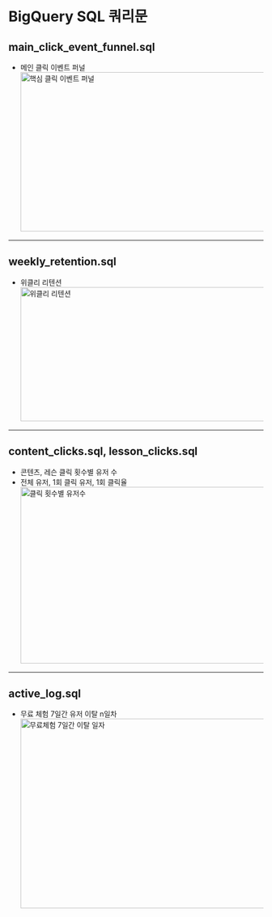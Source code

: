 # BigQuery SQL 쿼리문

## main_click_event_funnel.sql
- 메인 클릭 이벤트 퍼널
  <img width="1035" height="315" alt="핵심 클릭 이벤트 퍼널" src="https://github.com/user-attachments/assets/a990ceb0-cde4-436f-8670-94cb2338f32f" />
  
---

## weekly_retention.sql
- 위클리 리텐션
  <img width="892" height="265" alt="위클리 리텐션" src="https://github.com/user-attachments/assets/3f3c11fd-7452-4640-9165-f6a16b46f602" />

---

## content_clicks.sql, lesson_clicks.sql
- 콘텐츠, 레슨 클릭 횟수별 유저 수
- 전체 유저, 1회 클릭 유저, 1회 클릭율
  <img width="754" height="349" alt="클릭 횟수별 유저수" src="https://github.com/user-attachments/assets/87a56b99-3f2e-4b2e-ae71-ffff3f980247" />

---

## active_log.sql
- 무료 체험 7일간 유저 이탈 n일차
  <img width="605" height="375" alt="무료체험 7일간 이탈 일자" src="https://github.com/user-attachments/assets/5663357a-d1b3-4ce3-95bd-62027af7ab3a" />
  
